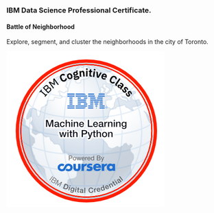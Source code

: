 ### IBM Data Science Professional Certificate.
#### Battle of Neighborhood

Explore, segment, and cluster the neighborhoods in the city of Toronto. 

![badge](Machine_Learning_with_Python.png)
